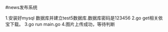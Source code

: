 #news发布系统
  
  1.安装好mysql 数据库并建立test5数据库.数据库密码是123456
  2.go get相关依宝下载。
  3.go run main.go 
  4.图片上传成功，等待判断
